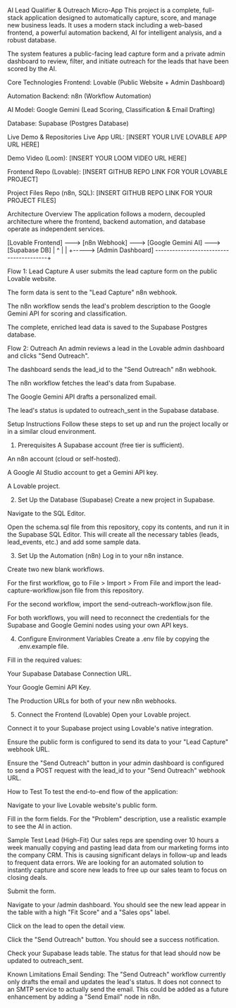 AI Lead Qualifier & Outreach Micro-App
This project is a complete, full-stack application designed to automatically capture, score, and manage new business leads. It uses a modern stack including a web-based frontend, a powerful automation backend, AI for intelligent analysis, and a robust database.

The system features a public-facing lead capture form and a private admin dashboard to review, filter, and initiate outreach for the leads that have been scored by the AI.

Core Technologies
Frontend: Lovable (Public Website + Admin Dashboard)

Automation Backend: n8n (Workflow Automation)

AI Model: Google Gemini (Lead Scoring, Classification & Email Drafting)

Database: Supabase (Postgres Database)

Live Demo & Repositories
Live App URL: [INSERT YOUR LIVE LOVABLE APP URL HERE]

Demo Video (Loom): [INSERT YOUR LOOM VIDEO URL HERE]

Frontend Repo (Lovable): [INSERT GITHUB REPO LINK FOR YOUR LOVABLE PROJECT]

Project Files Repo (n8n, SQL): [INSERT GITHUB REPO LINK FOR YOUR PROJECT FILES]

Architecture Overview
The application follows a modern, decoupled architecture where the frontend, backend automation, and database operate as independent services.

[Lovable Frontend] ---> [n8n Webhook] ---> [Google Gemini AI] ---> [Supabase DB]
      |                                                                 ^
      |                                                                 |
      +-----> [Admin Dashboard] ----------------------------------------+

Flow 1: Lead Capture
A user submits the lead capture form on the public Lovable website.

The form data is sent to the "Lead Capture" n8n webhook.

The n8n workflow sends the lead's problem description to the Google Gemini API for scoring and classification.

The complete, enriched lead data is saved to the Supabase Postgres database.

Flow 2: Outreach
An admin reviews a lead in the Lovable admin dashboard and clicks "Send Outreach".

The dashboard sends the lead_id to the "Send Outreach" n8n webhook.

The n8n workflow fetches the lead's data from Supabase.

The Google Gemini API drafts a personalized email.

The lead's status is updated to outreach_sent in the Supabase database.

Setup Instructions
Follow these steps to set up and run the project locally or in a similar cloud environment.

1. Prerequisites
A Supabase account (free tier is sufficient).

An n8n account (cloud or self-hosted).

A Google AI Studio account to get a Gemini API key.

A Lovable project.

2. Set Up the Database (Supabase)
Create a new project in Supabase.

Navigate to the SQL Editor.

Open the schema.sql file from this repository, copy its contents, and run it in the Supabase SQL Editor. This will create all the necessary tables (leads, lead_events, etc.) and add some sample data.

3. Set Up the Automation (n8n)
Log in to your n8n instance.

Create two new blank workflows.

For the first workflow, go to File > Import > From File and import the lead-capture-workflow.json file from this repository.

For the second workflow, import the send-outreach-workflow.json file.

For both workflows, you will need to reconnect the credentials for the Supabase and Google Gemini nodes using your own API keys.

4. Configure Environment Variables
Create a .env file by copying the .env.example file.

Fill in the required values:

Your Supabase Database Connection URL.

Your Google Gemini API Key.

The Production URLs for both of your new n8n webhooks.

5. Connect the Frontend (Lovable)
Open your Lovable project.

Connect it to your Supabase project using Lovable's native integration.

Ensure the public form is configured to send its data to your "Lead Capture" webhook URL.

Ensure the "Send Outreach" button in your admin dashboard is configured to send a POST request with the lead_id to your "Send Outreach" webhook URL.

How to Test
To test the end-to-end flow of the application:

Navigate to your live Lovable website's public form.

Fill in the form fields. For the "Problem" description, use a realistic example to see the AI in action.

Sample Test Lead (High-Fit)
Our sales reps are spending over 10 hours a week manually copying and pasting lead data from our marketing forms into the company CRM. This is causing significant delays in follow-up and leads to frequent data errors. We are looking for an automated solution to instantly capture and score new leads to free up our sales team to focus on closing deals.

Submit the form.

Navigate to your /admin dashboard. You should see the new lead appear in the table with a high "Fit Score" and a "Sales ops" label.

Click on the lead to open the detail view.

Click the "Send Outreach" button. You should see a success notification.

Check your Supabase leads table. The status for that lead should now be updated to outreach_sent.

Known Limitations
Email Sending: The "Send Outreach" workflow currently only drafts the email and updates the lead's status. It does not connect to an SMTP service to actually send the email. This could be added as a future enhancement by adding a "Send Email" node in n8n.
